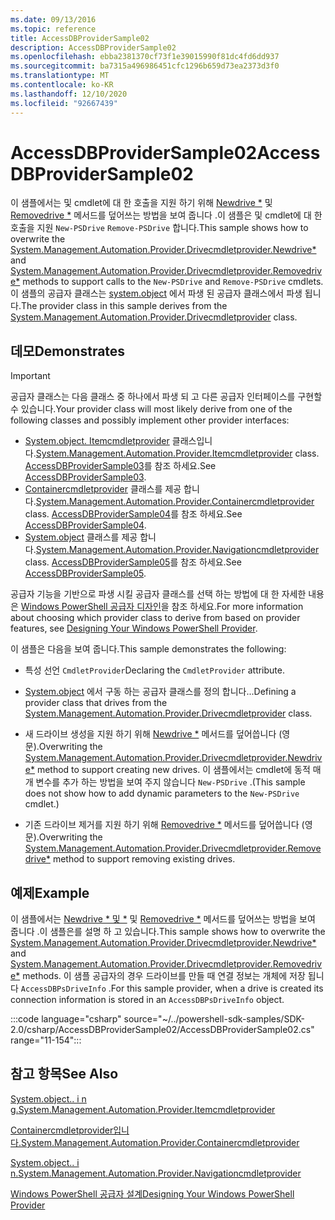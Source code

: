 ```yaml
---
ms.date: 09/13/2016
ms.topic: reference
title: AccessDBProviderSample02
description: AccessDBProviderSample02
ms.openlocfilehash: ebba2381370cf73f1e39015990f81dc4fd6dd937
ms.sourcegitcommit: ba7315a496986451cfc1296b659d73ea2373d3f0
ms.translationtype: MT
ms.contentlocale: ko-KR
ms.lasthandoff: 12/10/2020
ms.locfileid: "92667439"
---
```

# <a name="accessdbprovidersample02"></a><span data-ttu-id="11007-103">AccessDBProviderSample02</span><span class="sxs-lookup"><span data-stu-id="11007-103">AccessDBProviderSample02</span></span>

<span data-ttu-id="11007-104">이 샘플에서는 및 cmdlet에 대 한 호출을 지원 하기 위해 [Newdrive \*](/dotnet/api/System.Management.Automation.Provider.DriveCmdletProvider.NewDrive) 및 [Removedrive \*](/dotnet/api/System.Management.Automation.Provider.DriveCmdletProvider.RemoveDrive) 메서드를 덮어쓰는 방법을 보여 줍니다 .이 샘플은 및 cmdlet에 대 한 호출을 지원 `New-PSDrive` `Remove-PSDrive` 합니다.</span><span class="sxs-lookup"><span data-stu-id="11007-104">This sample shows how to overwrite the [System.Management.Automation.Provider.Drivecmdletprovider.Newdrive\*](/dotnet/api/System.Management.Automation.Provider.DriveCmdletProvider.NewDrive) and [System.Management.Automation.Provider.Drivecmdletprovider.Removedrive\*](/dotnet/api/System.Management.Automation.Provider.DriveCmdletProvider.RemoveDrive) methods to support calls to the `New-PSDrive` and `Remove-PSDrive` cmdlets.</span></span> <span data-ttu-id="11007-105">이 샘플의 공급자 클래스는 [system.object](/dotnet/api/System.Management.Automation.Provider.DriveCmdletProvider) 에서 파생 된 공급자 클래스에서 파생 됩니다.</span><span class="sxs-lookup"><span data-stu-id="11007-105">The provider class in this sample derives from the [System.Management.Automation.Provider.Drivecmdletprovider](/dotnet/api/System.Management.Automation.Provider.DriveCmdletProvider) class.</span></span>

## <a name="demonstrates"></a><span data-ttu-id="11007-106">데모</span><span class="sxs-lookup"><span data-stu-id="11007-106">Demonstrates</span></span>

> [!IMPORTANT]
> <span data-ttu-id="11007-107">공급자 클래스는 다음 클래스 중 하나에서 파생 되 고 다른 공급자 인터페이스를 구현할 수 있습니다.</span><span class="sxs-lookup"><span data-stu-id="11007-107">Your provider class will most likely derive from one of the following classes and possibly implement other provider interfaces:</span></span>
>
> - <span data-ttu-id="11007-108">[System.object. Itemcmdletprovider](/dotnet/api/System.Management.Automation.Provider.ItemCmdletProvider) 클래스입니다.</span><span class="sxs-lookup"><span data-stu-id="11007-108">[System.Management.Automation.Provider.Itemcmdletprovider](/dotnet/api/System.Management.Automation.Provider.ItemCmdletProvider) class.</span></span> <span data-ttu-id="11007-109">[AccessDBProviderSample03](./accessdbprovidersample03.md)를 참조 하세요.</span><span class="sxs-lookup"><span data-stu-id="11007-109">See [AccessDBProviderSample03](./accessdbprovidersample03.md).</span></span>
> - <span data-ttu-id="11007-110">[Containercmdletprovider](/dotnet/api/System.Management.Automation.Provider.ContainerCmdletProvider) 클래스를 제공 합니다.</span><span class="sxs-lookup"><span data-stu-id="11007-110">[System.Management.Automation.Provider.Containercmdletprovider](/dotnet/api/System.Management.Automation.Provider.ContainerCmdletProvider) class.</span></span> <span data-ttu-id="11007-111">[AccessDBProviderSample04](./accessdbprovidersample04.md)를 참조 하세요.</span><span class="sxs-lookup"><span data-stu-id="11007-111">See [AccessDBProviderSample04](./accessdbprovidersample04.md).</span></span>
> - <span data-ttu-id="11007-112">[System.object](/dotnet/api/System.Management.Automation.Provider.NavigationCmdletProvider) 클래스를 제공 합니다.</span><span class="sxs-lookup"><span data-stu-id="11007-112">[System.Management.Automation.Provider.Navigationcmdletprovider](/dotnet/api/System.Management.Automation.Provider.NavigationCmdletProvider) class.</span></span> <span data-ttu-id="11007-113">[AccessDBProviderSample05](./accessdbprovidersample05.md)를 참조 하세요.</span><span class="sxs-lookup"><span data-stu-id="11007-113">See [AccessDBProviderSample05](./accessdbprovidersample05.md).</span></span>
>
> <span data-ttu-id="11007-114">공급자 기능을 기반으로 파생 시킬 공급자 클래스를 선택 하는 방법에 대 한 자세한 내용은 [Windows PowerShell 공급자 디자인](./provider-types.md)을 참조 하세요.</span><span class="sxs-lookup"><span data-stu-id="11007-114">For more information about choosing which provider class to derive from based on provider features, see [Designing Your Windows PowerShell Provider](./provider-types.md).</span></span>

<span data-ttu-id="11007-115">이 샘플은 다음을 보여 줍니다.</span><span class="sxs-lookup"><span data-stu-id="11007-115">This sample demonstrates the following:</span></span>

- <span data-ttu-id="11007-116">특성 선언 `CmdletProvider`</span><span class="sxs-lookup"><span data-stu-id="11007-116">Declaring the `CmdletProvider` attribute.</span></span>

- <span data-ttu-id="11007-117">[System.object](/dotnet/api/System.Management.Automation.Provider.DriveCmdletProvider) 에서 구동 하는 공급자 클래스를 정의 합니다...</span><span class="sxs-lookup"><span data-stu-id="11007-117">Defining a provider class that drives from the [System.Management.Automation.Provider.Drivecmdletprovider](/dotnet/api/System.Management.Automation.Provider.DriveCmdletProvider) class.</span></span>

- <span data-ttu-id="11007-118">새 드라이브 생성을 지원 하기 위해 [Newdrive \*](/dotnet/api/System.Management.Automation.Provider.DriveCmdletProvider.NewDrive) 메서드를 덮어씁니다 (영문).</span><span class="sxs-lookup"><span data-stu-id="11007-118">Overwriting the [System.Management.Automation.Provider.Drivecmdletprovider.Newdrive\*](/dotnet/api/System.Management.Automation.Provider.DriveCmdletProvider.NewDrive) method to support creating new drives.</span></span> <span data-ttu-id="11007-119">이 샘플에서는 cmdlet에 동적 매개 변수를 추가 하는 방법을 보여 주지 않습니다 `New-PSDrive` .</span><span class="sxs-lookup"><span data-stu-id="11007-119">(This sample does not show how to add dynamic parameters to the `New-PSDrive` cmdlet.)</span></span>

- <span data-ttu-id="11007-120">기존 드라이브 제거를 지원 하기 위해 [Removedrive \*](/dotnet/api/System.Management.Automation.Provider.DriveCmdletProvider.RemoveDrive) 메서드를 덮어씁니다 (영문).</span><span class="sxs-lookup"><span data-stu-id="11007-120">Overwriting the [System.Management.Automation.Provider.Drivecmdletprovider.Removedrive\*](/dotnet/api/System.Management.Automation.Provider.DriveCmdletProvider.RemoveDrive) method to support removing existing drives.</span></span>

## <a name="example"></a><span data-ttu-id="11007-121">예제</span><span class="sxs-lookup"><span data-stu-id="11007-121">Example</span></span>

<span data-ttu-id="11007-122">이 샘플에서는 [Newdrive \* 및 \*](/dotnet/api/System.Management.Automation.Provider.DriveCmdletProvider.NewDrive) 및 [Removedrive \*](/dotnet/api/System.Management.Automation.Provider.DriveCmdletProvider.RemoveDrive) 메서드를 덮어쓰는 방법을 보여 줍니다 .이 샘플은를 설명 하 고 있습니다.</span><span class="sxs-lookup"><span data-stu-id="11007-122">This sample shows how to overwrite the [System.Management.Automation.Provider.Drivecmdletprovider.Newdrive\*](/dotnet/api/System.Management.Automation.Provider.DriveCmdletProvider.NewDrive) and [System.Management.Automation.Provider.Drivecmdletprovider.Removedrive\*](/dotnet/api/System.Management.Automation.Provider.DriveCmdletProvider.RemoveDrive) methods.</span></span> <span data-ttu-id="11007-123">이 샘플 공급자의 경우 드라이브를 만들 때 연결 정보는 개체에 저장 됩니다 `AccessDBPsDriveInfo` .</span><span class="sxs-lookup"><span data-stu-id="11007-123">For this sample provider, when a drive is created its connection information is stored in an `AccessDBPsDriveInfo` object.</span></span>

:::code language="csharp" source="~/../powershell-sdk-samples/SDK-2.0/csharp/AccessDBProviderSample02/AccessDBProviderSample02.cs" range="11-154":::

## <a name="see-also"></a><span data-ttu-id="11007-124">참고 항목</span><span class="sxs-lookup"><span data-stu-id="11007-124">See Also</span></span>

[<span data-ttu-id="11007-125">System.object.. i n g.</span><span class="sxs-lookup"><span data-stu-id="11007-125">System.Management.Automation.Provider.Itemcmdletprovider</span></span>](/dotnet/api/System.Management.Automation.Provider.ItemCmdletProvider)

[<span data-ttu-id="11007-126">Containercmdletprovider입니다.</span><span class="sxs-lookup"><span data-stu-id="11007-126">System.Management.Automation.Provider.Containercmdletprovider</span></span>](/dotnet/api/System.Management.Automation.Provider.ContainerCmdletProvider)

[<span data-ttu-id="11007-127">System.object.. i n.</span><span class="sxs-lookup"><span data-stu-id="11007-127">System.Management.Automation.Provider.Navigationcmdletprovider</span></span>](/dotnet/api/System.Management.Automation.Provider.NavigationCmdletProvider)

[<span data-ttu-id="11007-128">Windows PowerShell 공급자 설계</span><span class="sxs-lookup"><span data-stu-id="11007-128">Designing Your Windows PowerShell Provider</span></span>](./provider-types.md)
